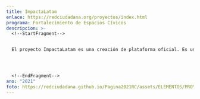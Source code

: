 ```yaml
---
title: ImpactaLatam
enlace: https://redciudadana.org/proyectos/index.html
programa: Fortalecimiento de Espacios Cívicos
descripcion: >-
  <!--StartFragment-->


  El proyecto ImpactaLatam es una creación de plataforma oficial. Es un proyecto de 15 ONG latinoamericanas que trabajan en democracia, gobernanza y derechos humanos para construir herramientas que simplifiquen el proceso de evaluación y monitoreo del impacto.




  <!--EndFragment-->
ano: "2021"
foto: https://redciudadana.github.io/Pagina2021RC/assets/ELEMENTOS/PROYECTOS/01_ImpactaLatam.jpg
---
```

